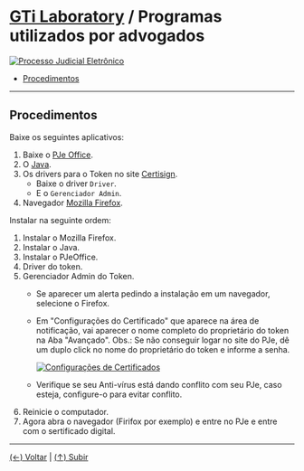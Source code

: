 # [GTi Laboratory](https://github.com/systemboys/GTi_Laboratory#laborat%C3%B3rio-gti "Laboratório GTi") / Programas utilizados por advogados

[![Processo Judicial Eletrônico](https://github.com/systemboys/GTi_Laboratory/raw/main/Microsoft%20Windows/Macetes/Advogados/images/PJe_img1.jpeg "Processo Judicial Eletrônico")](https://github.com/systemboys/GTi_Laboratory/raw/main/Microsoft%20Windows/Macetes/Advogados/images/PJe_img1.jpeg "Processo Judicial Eletrônico")

- [Procedimentos](#procedimentos "Procedimentos")

---

## Procedimentos

Baixe os seguintes aplicativos:

1. Baixe o [PJe Office](https://www.pje.jus.br/wiki/index.php/PJeOffice "PJe Office").
2. O [Java](https://www.java.com/pt-BR/download/ie_manual.jsp?locale=pt_BR "Java").
3. Os drivers para o Token no site [Certisign](https://www.certisign.com.br/duvidas-suporte/downloads/tokens "Certisign").
	- Baixe o driver `Driver`.
	- E o `Gerenciador Admin`.
4. Navegador [Mozilla Firefox](https://www.mozilla.org/pt-BR/firefox/new/ "Mozilla Firefox").

Instalar na seguinte ordem:

1. Instalar o Mozilla Firefox.
2. Instalar o Java.
3. Instalar o PJeOffice.
4. Driver do token.
5. Gerenciador Admin do Token.
	- Se aparecer um alerta pedindo a instalação em um navegador, selecione o Firefox.
	- Em "Configurações do Certificado" que aparece na área de notificação, vai aparecer o nome completo do proprietário do token na Aba "Avançado". Obs.: Se não conseguir logar no site do PJe, dê um duplo click no nome do proprietário do token e informe a senha.

		[![Configurações de Certificados](https://github.com/systemboys/GTi_Laboratory/raw/main/Microsoft%20Windows/Macetes/Advogados/images/Configura%C3%A7%C3%B5es%20de%20Certificados.png "Configurações de Certificados")](https://github.com/systemboys/GTi_Laboratory/raw/main/Microsoft%20Windows/Macetes/Advogados/images/Configura%C3%A7%C3%B5es%20de%20Certificados.png "Configurações de Certificados")

	- Verifique se seu Anti-vírus está dando conflito com seu PJe, caso esteja, configure-o para evitar conflito.
6. Reinicie o computador.
7. Agora abra o navegador (Firifox por exemplo) e entre no PJe e entre com o sertificado digital.

---

[(&larr;) Voltar](https://github.com/systemboys/GTi_Laboratory#laborat%C3%B3rio-gti "Voltar ao Sumário") | 
[(&uarr;) Subir](#react-codes--programas-utilizados-por-advogados "Subir para o topo")

